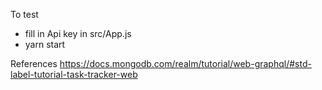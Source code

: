 To test

- fill in Api key in src/App.js
- yarn start

References
https://docs.mongodb.com/realm/tutorial/web-graphql/#std-label-tutorial-task-tracker-web
